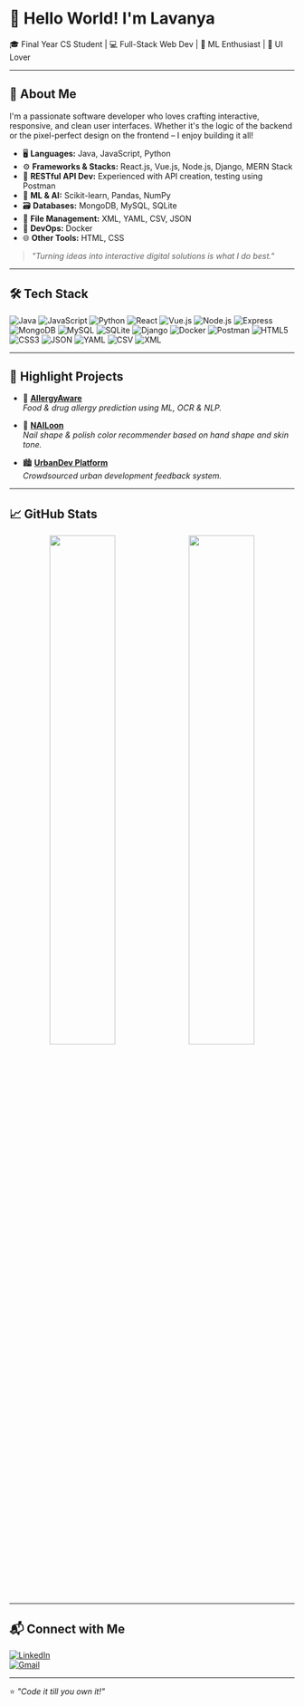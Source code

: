 # 👋 Hello World! I'm Lavanya

🎓 Final Year CS Student | 💻 Full-Stack Web Dev | 🧠 ML Enthusiast | 🎨 UI Lover

---

## 🚀 About Me

I'm a passionate software developer who loves crafting interactive, responsive, and clean user interfaces. Whether it's the logic of the backend or the pixel-perfect design on the frontend – I enjoy building it all!

- 🖥️ **Languages:** Java, JavaScript, Python  
- ⚙️ **Frameworks & Stacks:** React.js, Vue.js, Node.js, Django, MERN Stack  
- 🔗 **RESTful API Dev:** Experienced with API creation, testing using Postman  
- 🧠 **ML & AI:** Scikit-learn, Pandas, NumPy  
- 🗃️ **Databases:** MongoDB, MySQL, SQLite  
- 📂 **File Management:** XML, YAML, CSV, JSON  
- 🐳 **DevOps:** Docker  
- 🌐 **Other Tools:** HTML, CSS  

> *"Turning ideas into interactive digital solutions is what I do best."*

---

## 🛠️ Tech Stack

![Java](https://img.shields.io/badge/-Java-333?style=flat&logo=java)
![JavaScript](https://img.shields.io/badge/-JavaScript-333?style=flat&logo=javascript)
![Python](https://img.shields.io/badge/-Python-333?style=flat&logo=python)
![React](https://img.shields.io/badge/-React-333?style=flat&logo=react)
![Vue.js](https://img.shields.io/badge/-Vue.js-333?style=flat&logo=vue.js)
![Node.js](https://img.shields.io/badge/-Node.js-333?style=flat&logo=node.js)
![Express](https://img.shields.io/badge/-Express-333?style=flat&logo=express)
![MongoDB](https://img.shields.io/badge/-MongoDB-333?style=flat&logo=mongodb)
![MySQL](https://img.shields.io/badge/-MySQL-333?style=flat&logo=mysql)
![SQLite](https://img.shields.io/badge/-SQLite-333?style=flat&logo=sqlite)
![Django](https://img.shields.io/badge/-Django-333?style=flat&logo=django)
![Docker](https://img.shields.io/badge/-Docker-333?style=flat&logo=docker)
![Postman](https://img.shields.io/badge/-Postman-333?style=flat&logo=postman)
![HTML5](https://img.shields.io/badge/-HTML5-333?style=flat&logo=html5)
![CSS3](https://img.shields.io/badge/-CSS3-333?style=flat&logo=css3)
![JSON](https://img.shields.io/badge/-JSON-333?style=flat&logo=json)
![YAML](https://img.shields.io/badge/-YAML-333?style=flat)
![CSV](https://img.shields.io/badge/-CSV-333?style=flat)
![XML](https://img.shields.io/badge/-XML-333?style=flat)

---

## 🌟 Highlight Projects

- 🧠 **[AllergyAware](https://github.com/HasandiLavanya/AllergyAware)**  
  *Food & drug allergy prediction using ML, OCR & NLP.*

- 💅 **[NAILoon](https://github.com/HasandiLavanya/NAILoon)**  
  *Nail shape & polish color recommender based on hand shape and skin tone.*

- 🏙️ **[UrbanDev Platform](https://github.com/HasandiLavanya/UrbanDev-Platform)**  
  *Crowdsourced urban development feedback system.*

---

## 📈 GitHub Stats

<p align="center">
  <img width="48%" src="https://github-readme-stats.vercel.app/api?username=HasandiLavanya&show_icons=true&theme=radical" />
  <img width="48%" src="https://github-readme-streak-stats.herokuapp.com/?user=HasandiLavanya&theme=radical" />
</p>

---

## 📬 Connect with Me

[![LinkedIn](https://img.shields.io/badge/LinkedIn-blue?style=flat&logo=linkedin)](https://www.linkedin.com/in/hasandi-lavanya-gunasekera-05bba0236/)  
[![Gmail](https://img.shields.io/badge/Gmail-red?style=flat&logo=gmail)](mailto:hl.gunasekera2001@gmail.com)

---

⭐ _"Code it till you own it!"_
